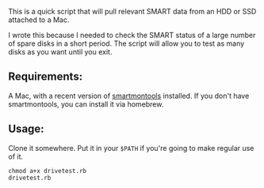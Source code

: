 This is a quick script that will pull relevant SMART data from an HDD or SSD attached to a Mac.

I wrote this because I needed to check the SMART status of a large number of spare disks in a 
short period. The script will allow you to test as many disks as you want until you exit.

## Requirements:

A Mac, with a recent version of [smartmontools](https://www.smartmontools.org/) installed. If you don't have smartmontools,
you can install it via homebrew.

## Usage: 

Clone it somewhere. Put it in your `$PATH` if you're going to make regular use of it.
```
chmod a+x drivetest.rb
drivetest.rb
```
